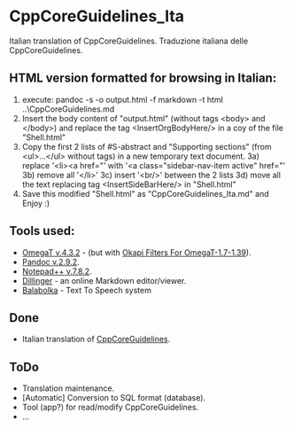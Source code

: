 # CppCoreGuidelines_Ita
Italian translation of CppCoreGuidelines.
Traduzione italiana delle CppCoreGuidelines.

## HTML version formatted for browsing in Italian:

1) execute: pandoc -s -o output.html -f markdown -t html ..\\CppCoreGuidelines.md
2) Insert the body content of "output.html" (without tags &lt;body&gt; and &lt;/body&gt;) and replace the tag &lt;InsertOrgBodyHere/&gt; in a coy of the file "Shell.html"
3) Copy the first 2 lists of #S-abstract and "Supporting sections" (from &lt;ul&gt;...&lt;/ul&gt; without tags) in a new temporary text document.
	3a) replace '&lt;li&gt;&lt;a href="' with '&lt;a class="sidebar-nav-item active" href="'
	3b) remove all '&lt;/li&gt;'
	3c) insert '&lt;br/&gt;' between the 2 lists
	3d) move all the text replacing tag &lt;InsertSideBarHere/&gt; in "Shell.html"
4) Save this modified "Shell.html" as "CppCoreGuidelines_Ita.md" and Enjoy :)

## Tools used:

* [OmegaT v.4.3.2](https://omegat.org) - (but with [Okapi Filters For OmegaT-1.7-1.39](https://okapiframework.org/wiki/index.php/Okapi_Filters_Plugin_for_OmegaT)).
* [Pandoc v.2.9.2](https://pandoc.org).
* [Notepad++ v.7.8.2](https://notepad-plus-plus.org).
* [Dillinger](https://dillinger.io) - an online Markdown editor/viewer.
* [Balabolka](http://balabolka.site) - Text To Speech system

## Done

* Italian translation of [CppCoreGuidelines](https://github.com/isocpp/CppCoreGuidelines).

## ToDo

* Translation maintenance.
* [Automatic] Conversion to SQL format (database).
* Tool (app?) for read/modify CppCoreGuidelines.
* ...
